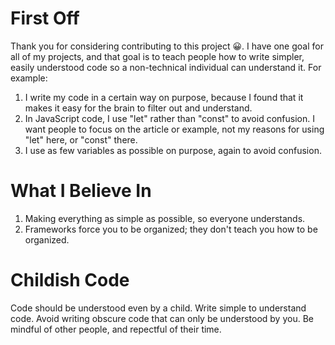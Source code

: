 # First Off

Thank you for considering contributing to this project 😀. I have one goal for all of my projects, and that goal is to teach people how to write simpler, easily understood code so a non-technical individual can understand it. For example:

1. I write my code in a certain way on purpose, because I found that it makes it easy for the brain to filter out and understand.
2. In JavaScript code, I use "let" rather than "const" to avoid confusion. I want people to focus on the article or example, not my reasons for using "let" here, or "const" there. 
3. I use as few variables as possible on purpose, again to avoid confusion. 

# What I Believe In

1. Making everything as simple as possible, so everyone understands. 
2. Frameworks force you to be organized; they don't teach you how to be organized.

# Childish Code

Code should be understood even by a child. Write simple to understand code. Avoid writing obscure code that can only be understood by you. Be mindful of other people, and repectful of their time.
